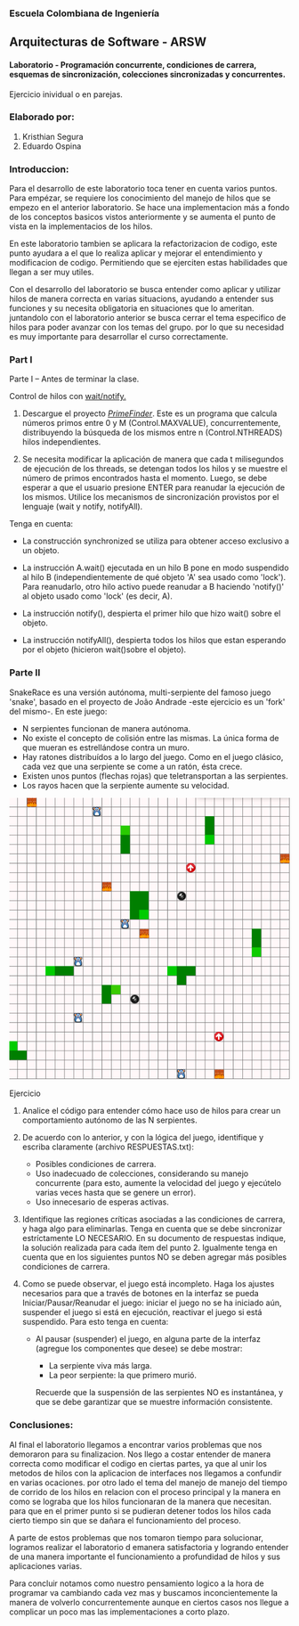 ### Escuela Colombiana de Ingeniería
## Arquitecturas de Software - ARSW

#### Laboratorio - Programación concurrente, condiciones de carrera, esquemas de sincronización, colecciones sincronizadas y concurrentes.


Ejercicio inividual o en parejas.

### Elaborado por: 
1) Kristhian Segura
2) Eduardo Ospina

### Introduccion:

Para el desarrollo de este laboratorio toca tener en cuenta varios puntos. Para empézar, se requiere los conocimiento del manejo de hilos que se empezo en el anterior laboratorio. Se hace una implementacion más a fondo de los conceptos basicos vistos anteriormente y se aumenta el punto de vista en la implementacios de los hilos. 

En este laboratorio tambien se aplicara la refactorizacion de codigo, este punto ayudara a el que lo realiza aplicar y mejorar el entendimiento y modificacion de codigo. Permitiendo que se ejerciten estas habilidades que llegan a ser muy utiles. 

Con el desarrollo del laboratorio se busca entender como aplicar y utilizar hilos de manera correcta en varias situacions, ayudando a entender sus funciones y su necesita obligatoria en situaciones que lo ameritan. juntandolo con el laboratorio anterior se busca cerrar el tema especifico de hilos para poder avanzar con los temas del grupo. por lo que su necesidad es muy importante para desarrollar el curso correctamente. 

### Part I


Parte I – Antes de terminar la clase.

Control de hilos con [wait/notify.](http://howtodoinjava.com/core-java/multi-threading/how-to-work-with-wait-notify-and-notifyall-in-java/)

1.  Descargue el proyecto
    [*PrimeFinder*](https://github.com/ARSW-ECI/wait-notify-excercise).
    Este es un programa que calcula números primos entre 0 y M
    (Control.MAXVALUE), concurrentemente, distribuyendo la búsqueda de
    los mismos entre n (Control.NTHREADS) hilos independientes.

2.  Se necesita modificar la aplicación de manera que cada t
    milisegundos de ejecución de los threads, se detengan todos los
    hilos y se muestre el número de primos encontrados hasta el momento.
    Luego, se debe esperar a que el usuario presione ENTER para reanudar
    la ejecución de los mismos. Utilice los mecanismos de sincronización
    provistos por el lenguaje (wait y notify, notifyAll).

Tenga en cuenta:

-   La construcción synchronized se utiliza para obtener acceso exclusivo a un objeto.

-   La instrucción A.wait() ejecutada en un hilo B pone en modo suspendido al hilo B (independientemente de qué objeto 'A' sea usado como 'lock'). Para reanudarlo, otro hilo activo puede reanudar a B haciendo 'notify()' al objeto usado como 'lock' (es decir, A).

-   La instrucción notify(), despierta el primer hilo que hizo wait()
    sobre el objeto.

-   La instrucción notifyAll(), despierta todos los hilos que estan
    esperando por el objeto (hicieron wait()sobre el objeto).


### Parte II

SnakeRace es una versión autónoma, multi-serpiente del famoso juego 'snake', basado en el proyecto de João Andrade -este ejercicio es un 'fork' del mismo-. En este juego:
	
- N serpientes funcionan de manera autónoma.
- No existe el concepto de colisión entre las mismas. La única forma de que mueran es estrellándose contra un muro.
- Hay ratones distribuídos a lo largo del juego. Como en el juego clásico, cada vez que una serpiente se come a un ratón, ésta crece.
- Existen unos puntos (flechas rojas) que teletransportan a las serpientes.
- Los rayos hacen que la serpiente aumente su velocidad.

![](img/sshot.png)

Ejercicio

1. Analice el código para entender cómo hace uso de hilos para crear un comportamiento autónomo de las N serpientes.

2. De acuerdo con lo anterior, y con la lógica del juego, identifique y escriba claramente (archivo RESPUESTAS.txt):
    - Posibles condiciones de carrera.
    - Uso inadecuado de colecciones, considerando su manejo concurrente (para esto, aumente la velocidad del juego y ejecútelo varias veces hasta que se genere un error).
    - Uso innecesario de esperas activas.

2. Identifique las regiones críticas asociadas a las condiciones de carrera, y haga algo para eliminarlas. Tenga en cuenta que se debe sincronizar estríctamente LO NECESARIO. En su documento de respuestas indique, la solución realizada para cada ítem del punto 2. Igualmente tenga en cuenta que en los siguientes puntos NO se deben agregar más posibles condiciones de carrera.

3. Como se puede observar, el juego está incompleto. Haga los ajustes necesarios para que a través de botones en la interfaz se pueda Iniciar/Pausar/Reanudar el juego: iniciar el juego no se ha iniciado aún, suspender el juego si está en ejecución, reactivar el juego si está suspendido. Para esto tenga en cuenta:
    * Al pausar (suspender) el juego, en alguna parte de la interfaz (agregue los componentes que desee) se debe mostrar:
        - La serpiente viva más larga.
        - La peor serpiente: la que primero murió.
    
        Recuerde que la suspensión de las serpientes NO es instantánea, y que se debe garantizar que se muestre información consistente.
    

### Conclusiones: 

Al final el laboratorio llegamos a encontrar varios problemas que nos demoraron para su finalizacion. Nos llego a costar entender de manera correcta como modificar el codigo en ciertas partes, ya que al unir los metodos de hilos con la aplicacion de interfaces nos llegamos a confundir en varias ocaciones. por otro lado el tema del manejo de manejo del tiempo de corrido de los hilos en relacion con el proceso principal y la manera en como se lograba que los hilos funcionaran de la manera que necesitan. para que en el primer punto si se pudieran detener todos los hilos cada cierto tiempo sin que se dañara el funcionamiento del proceso. 

A parte de estos problemas que nos tomaron tiempo para solucionar, logramos realizar el laboratorio d emanera satisfactoria y logrando entender de una manera importante el funcionamiento a profundidad de hilos y sus aplicaciones varias. 

Para concluir notamos como nuestro pensamiento logico a la hora de programar va cambiando cada vez mas y buscamos inconcientemente la manera de volverlo concurrentemente aunque en ciertos casos nos llegue a complicar un poco mas las implementaciones a corto plazo. 
